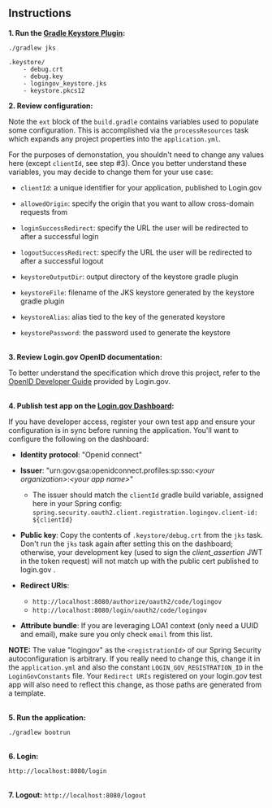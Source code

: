 ## Instructions

**1. Run the [Gradle Keystore Plugin](https://plugins.gradle.org/plugin/io.forgo.keystoreplugin):**

`./gradlew jks`

```
.keystore/
    - debug.crt
    - debug.key
    - logingov_keystore.jks
    - keystore.pkcs12
```

**2. Review configuration:**

Note the `ext` block of the `build.gradle` contains variables used to populate some configuration. This is accomplished via the `processResources` task which expands any project properties into the `application.yml`.

For the purposes of demonstation, you shouldn't need to change any values here (except `clientId`, see step #3). Once you better understand these variables, you may decide to change them for your use case:

- `clientId`: a unique identifier for your application, published to Login.gov
- `allowedOrigin`: specify the origin that you want to allow cross-domain requests from
- `loginSuccessRedirect`: specify the URL the user will be redirected to after a successful login
- `logoutSuccessRedirect`: specify the URL the user will be redirected to after a successful logout

- `keystoreOutputDir`: output directory of the keystore gradle plugin
- `keystoreFile`: filename of the JKS keystore generated by the keystore gradle plugin
- `keystoreAlias`: alias tied to the key of the generated keystore
- `keystorePassword`: the password used to generate the keystore


<br/>**3. Review Login.gov OpenID documentation:**

To better understand the specification which drove this project, refer to the [OpenID Developer Guide](https://developers.login.gov/oidc/) provided by Login.gov.


<br/>**4. Publish test app on the [Login.gov Dashboard](https://dashboard.int.identitysandbox.gov/):**

If you have developer access, register your own test app and ensure your configuration is in sync before running the application. You'll want to configure the following on the dashboard:

- **Identity protocol**: "Openid connect"
- **Issuer**: "urn:gov:gsa:openidconnect.profiles:sp:sso:_\<your organization\>_:_\<your app name\>_"

  - The issuer should match the `clientId` gradle build variable, assigned here in your Spring config:
`spring.security.oauth2.client.registration.logingov.client-id: ${clientId}`


- **Public key**: Copy the contents of `.keystore/debug.crt` from the `jks` task. Don't run the `jks` task again after setting this on the dashboard; otherwise, your development key (used to sign the _client\_assertion_ JWT in the token request) will not match up with the public cert published to login.gov .
- **Redirect URIs**:
  - `http://localhost:8080/authorize/oauth2/code/logingov`
  - `http://localhost:8080/login/oauth2/code/logingov`
- **Attribute bundle**: If you are leveraging LOA1 context (only need a UUID and email), make sure you only check `email` from this list.

**NOTE:** The value "logingov" as the `<registrationId>` of our Spring Security autoconfiguration is arbitrary. If you really need to change this, change it in the `application.yml` and also the constant `LOGIN_GOV_REGISTRATION_ID` in the `LoginGovConstants` file. Your `Redirect URIs` registered on your login.gov test app will also need to reflect this change, as those paths are generated from a template.


<br/>**5. Run the application:**

`./gradlew bootrun`

<br/>**6. Login:**

`http://localhost:8080/login`

<br/>**7. Logout:**
`http://localhost:8080/logout`
